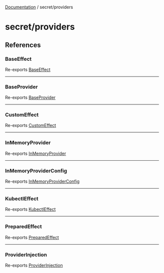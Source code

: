[Documentation](../../index.md) / secret/providers

# secret/providers

## References

### BaseEffect

Re-exports [BaseEffect](BaseProvider/interfaces/BaseEffect.md)

***

### BaseProvider

Re-exports [BaseProvider](BaseProvider/interfaces/BaseProvider.md)

***

### CustomEffect

Re-exports [CustomEffect](BaseProvider/interfaces/CustomEffect.md)

***

### InMemoryProvider

Re-exports [InMemoryProvider](InMemoryProvider/classes/InMemoryProvider.md)

***

### InMemoryProviderConfig

Re-exports [InMemoryProviderConfig](InMemoryProvider/interfaces/InMemoryProviderConfig.md)

***

### KubectlEffect

Re-exports [KubectlEffect](BaseProvider/interfaces/KubectlEffect.md)

***

### PreparedEffect

Re-exports [PreparedEffect](BaseProvider/type-aliases/PreparedEffect.md)

***

### ProviderInjection

Re-exports [ProviderInjection](BaseProvider/interfaces/ProviderInjection.md)
